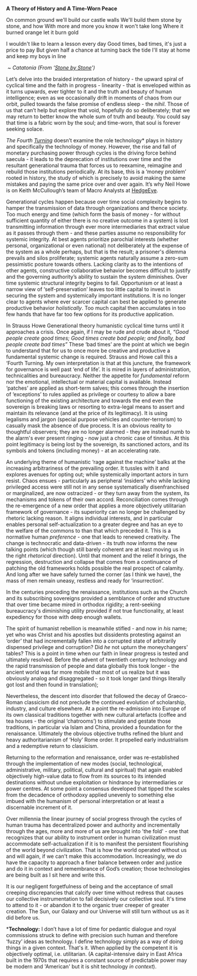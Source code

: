 **A Theory of History and A Time-Worn Peace**

On common ground we'll build our castle walls We'll build them stone by stone, and how With more and more you know it won't take long Where it burned orange let it burn gold

I wouldn't like to learn a lesson every day Good times, bad times, it's just a price to pay But given half a chance at turning back the tide I'll stay at home and keep my boys in line

​                                       *~ Catatonia (From ‘*[*Stone by Stone*](https://www.youtube.com/watch?v=Pr9V2LGBYm4)*’)*

Let’s delve into the braided interpretation of history - the upward spiral of cyclical time and the faith in progress - linearity - that is enveloped within as it turns upwards, ever tighter to it and the truth and beauty of human intelligence; even as we occasionally drift in moments of chaos from our orbit, pulled towards the false promise of endless sleep - the *nihil*. Those of us that can’t help but explore that void, hopefully do so deliberately; that we may return to better know the whole sum of truth and beauty. You could say that time is a fabric worn by the soul; and time-worn, that soul is forever seeking solace.

*The Fourth* [*Turning*](https://www.amazon.com/Fourth-Turning-History-Americas-Rendezvous/dp/B0CLWYL4VH/ref=sr_1_1?s=hpc&sr=1-1) doesn’t examine the role technology* plays in history and specifically the technology of money. However, the rise and fall of monetary purchasing power through cycles is the driving force behind saecula - it leads to the deprecation of institutions over time and the resultant generational trauma that forces us to reexamine, reimagine and rebuild those institutions periodically. At its base, this is a ‘money problem’ rooted in history, the study of which is precisely to avoid making the same mistakes and paying the same price over and over again. It’s why Neil Howe is on Keith McCullough’s team of Macro Analysts at [HedgeEye](https://app.hedgeye.com/edge/team#neil-howe). 

Generational cycles happen because over time social complexity begins to hamper the transmission of data through organizations and thence society. Too much energy and time (which form the basis of money - for without sufficient quantity of either there is no creative outcome in a system) is lost transmitting information through ever more intermediaries that extract value as it passes through them - and these parties assume no responsibility for systemic integrity. At best agents prioritize parochial interests (whether personal, organizational or even national) not deliberately at the expense of the system as a whole perhaps, but that is the result; a prisoner's dilemma prevails and silos proliferate; systemic agents naturally assume a zero-sum pessimistic posture towards others. Lacking clarity as to the intentions of other agents, constructive collaborative behavior becomes difficult to justify and the governing authority’s ability to sustain the system diminishes. Over time systemic structural integrity begins to fail. Opportunism or at least a narrow view of ‘self-preservation’ leaves too little capital to invest in securing the system and systemically important institutions. It is no longer clear to agents where ever scarcer capital can best be applied to generate productive behavior *holistically*.  Too much capital then accumulates in too few hands that have far too few options for its productive application.

In Strauss Howe Generational theory humanistic cyclical time turns until it approaches a crisis. Once again, if I may be rude and crude about it, *“Good people create good times; Good times create bad people; and finally, bad people create bad times”* These ‘bad times’ are the point at which we begin to understand that for us to once more be creative and productive a fundamental systemic change is required. Strauss and Howe call this a ‘Fourth Turning. My own interpretation is that at this juncture, the framework for governance is well past ‘end of life’. It is mired in layers of administration, technicalities and bureaucracy. Neither the appetite for *fundamental* reform nor the emotional, intellectual or material capital is available. Instead ‘patches’ are applied as short-term salves; this comes through the insertion of ‘exceptions’ to rules applied as privilege or courtesy to allow a bare functioning of the existing architecture and towards the end even the sovereign is breaking laws or resorting to extra-legal means to assert and maintain its relevance (and at the price of its legitimacy). It is using legalisms and jargon (special purpose vehicles and counter-terrorism) to casually mask the absence of due process. It is an obvious reality to thoughtful observers; they are no longer alarmed - they are instead numb to the alarm's ever present ringing - now just a chronic case of tinnitus. At this point legitimacy is being lost by the sovereign, its sanctioned actors, and its symbols and tokens (including money) - at an accelerating rate.

An underlying theme of humanistic ‘rage against the machine’ balks at the increasing arbitrariness of the prevailing order. It tussles with it and explores avenues for opting out; while systemically important actors in turn resist. Chaos ensues - particularly as peripheral ‘insiders’ who while lacking privileged access were still not in any sense systematically disenfranchised or marginalized, are now ostracized - or they turn away from the system, its mechanisms and tokens of their own accord. Reconciliation comes through the re-emergence of a new order that applies a more objectively utilitarian framework of governance - its superiority can no longer be challenged by rhetoric lacking reason. It aligns individual interests, and in particular enables personal self-actualization to a greater degree and has an eye to the welfare of the commons to than that which preceded it. This is a normative human *preference* - one that leads to renewed creativity. The change is technocratic and data-driven - its truth now informs the new talking points (which though still barely coherent are at least moving us in the right *rhetorical* direction). Until that moment and the relief it brings, the regression, destruction and collapse that comes from a continuance of patching the old frameworks holds possible the real prospect of calamity. And long after we have safely turned the corner (as I think we have), the mass of men remain uneasy, restless and ready for ‘insurrection’.

In the centuries preceding the renaissance, institutions such as the Church and its subscribing sovereigns provided a semblance of order and structure that over time became mired in orthodox rigidity; a rent-seeking bureaucracy's diminishing utility provided if not true functionality, at least expediency for those with deep enough wallets.

The spirit of humanist rebellion is meanwhile stifled - and now in *his* name; yet who was Christ and his apostles but dissidents protesting against an ‘order’ that had incrementally fallen into a corrupted state of arbitrarily dispensed privilege and corruption? Did *he* not upturn the moneychangers' tables? This is a point in time when our faith in linear progress is tested and ultimately resolved. Before the advent of twentieth century technology and the rapid transmission of people and data globally this took longer - the ancient world was far more mobile that most of us realize but it was obviously analog and disaggregated - so it took longer (and things literally got lost and then found in translation); 

Nevertheless, the descent into disorder that followed the decay of Graeco-Roman classicism did not preclude the continued evolution of scholarship, industry, and culture elsewhere. At a point the re-admission into Europe of its own classical traditions together with new cultural artefacts (coffee and tea houses - the original ‘chatrooms’) to stimulate and gestate those traditions, in particular via Islam and China, provided a foundation for the renaissance. Ultimately the obvious objective truths refined the blunt and heavy authoritarianism of ‘Holy’ Rome order. It propelled early industrialism and a redemptive return to classicism.

Returning to the reformation and renaissance, order was re-established through the implementation of new modes (social, technological, administrative, military, political, cultural and spiritual) that again enabled objectively high-value data to flow from its sources to its intended destinations without undue exploitation or hindrance by intermediaries or power centres. At some point a consensus developed that tipped the scales from the decadence of orthodoxy applied unevenly to something else imbued with the humanism of personal interpretation or at least a discernable increment of it.

Over millennia the linear journey of social progress through the cycles of human trauma has decentralized power and authority and incrementally through the ages, more and more of us are brought into 'the fold' - one that recognizes that our ability to instrument order in human civilization must accommodate self-actualization if it is to manifest the persistent flourishing of the world beyond civilization. That is how the world operated without us and will again, if we can't make this accommodation. Increasingly, we *do* have the capacity to approach a finer balance between order and justice and do it in context and remembrance of God’s creation; those technologies are being built as I sit here and write this. 

It is our negligent forgetfulness of being and the acceptance of small creeping discrepancies that calcify over time without redress that causes our collective instrumentation to fail decisively our collective soul. It's time to attend to it - or abandon it to the organic truer creeper of greater creation. The Sun, our Galaxy and our Universe will still turn without us as it did before us.

***Technology:** I don’t have a lot of time for pedantic dialogue and royal commissions struck to define with precision such human and therefore ‘fuzzy’ ideas as technology. I define technology simply as a way of doing things in a given context. That's it. When applied by the competent it is objectively optimal, i.e. utilitarian. (A capital-intensive dairy in East Africa built in the 1970s that requires a constant source of predictable power may be modern and 'American' but it is shit technology *in context*). 
